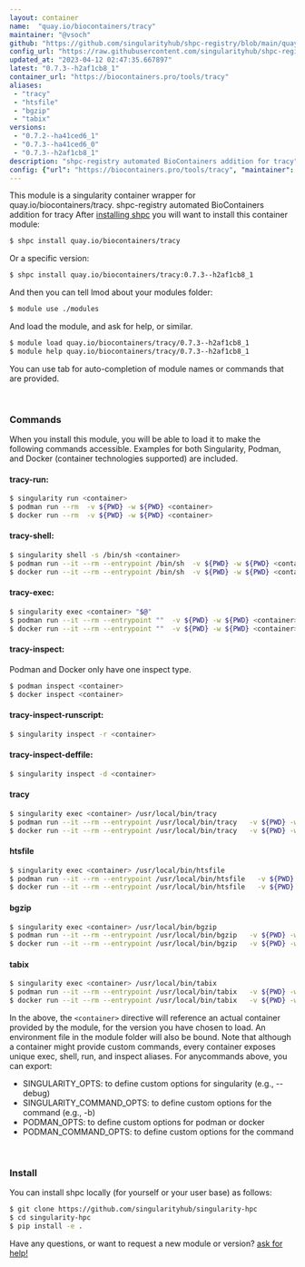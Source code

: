 ```yaml
---
layout: container
name:  "quay.io/biocontainers/tracy"
maintainer: "@vsoch"
github: "https://github.com/singularityhub/shpc-registry/blob/main/quay.io/biocontainers/tracy/container.yaml"
config_url: "https://raw.githubusercontent.com/singularityhub/shpc-registry/main/quay.io/biocontainers/tracy/container.yaml"
updated_at: "2023-04-12 02:47:35.667897"
latest: "0.7.3--h2af1cb8_1"
container_url: "https://biocontainers.pro/tools/tracy"
aliases:
 - "tracy"
 - "htsfile"
 - "bgzip"
 - "tabix"
versions:
 - "0.7.2--ha41ced6_1"
 - "0.7.3--ha41ced6_0"
 - "0.7.3--h2af1cb8_1"
description: "shpc-registry automated BioContainers addition for tracy"
config: {"url": "https://biocontainers.pro/tools/tracy", "maintainer": "@vsoch", "description": "shpc-registry automated BioContainers addition for tracy", "latest": {"0.7.3--h2af1cb8_1": "sha256:da36fe6c2d69bd98ac56f90be9cefca6ed2f7c035ec865fa4cb19ea247800fc5"}, "tags": {"0.7.2--ha41ced6_1": "sha256:4f4dccdf37ed2df042da3430f7dbb498e297b729639677664b1edd35bf3f1397", "0.7.3--ha41ced6_0": "sha256:13a92e0cb86e47111184ff4972c0c36bee44f37107bfc2df6e49529662dd2bd7", "0.7.3--h2af1cb8_1": "sha256:da36fe6c2d69bd98ac56f90be9cefca6ed2f7c035ec865fa4cb19ea247800fc5"}, "docker": "quay.io/biocontainers/tracy", "aliases": {"tracy": "/usr/local/bin/tracy", "htsfile": "/usr/local/bin/htsfile", "bgzip": "/usr/local/bin/bgzip", "tabix": "/usr/local/bin/tabix"}}
---
```


This module is a singularity container wrapper for quay.io/biocontainers/tracy.
shpc-registry automated BioContainers addition for tracy
After [installing shpc](#install) you will want to install this container module:


```bash
$ shpc install quay.io/biocontainers/tracy
```

Or a specific version:

```bash
$ shpc install quay.io/biocontainers/tracy:0.7.3--h2af1cb8_1
```

And then you can tell lmod about your modules folder:

```bash
$ module use ./modules
```

And load the module, and ask for help, or similar.

```bash
$ module load quay.io/biocontainers/tracy/0.7.3--h2af1cb8_1
$ module help quay.io/biocontainers/tracy/0.7.3--h2af1cb8_1
```

You can use tab for auto-completion of module names or commands that are provided.

<br>

### Commands

When you install this module, you will be able to load it to make the following commands accessible.
Examples for both Singularity, Podman, and Docker (container technologies supported) are included.

#### tracy-run:

```bash
$ singularity run <container>
$ podman run --rm  -v ${PWD} -w ${PWD} <container>
$ docker run --rm  -v ${PWD} -w ${PWD} <container>
```

#### tracy-shell:

```bash
$ singularity shell -s /bin/sh <container>
$ podman run --it --rm --entrypoint /bin/sh  -v ${PWD} -w ${PWD} <container>
$ docker run --it --rm --entrypoint /bin/sh  -v ${PWD} -w ${PWD} <container>
```

#### tracy-exec:

```bash
$ singularity exec <container> "$@"
$ podman run --it --rm --entrypoint ""  -v ${PWD} -w ${PWD} <container> "$@"
$ docker run --it --rm --entrypoint ""  -v ${PWD} -w ${PWD} <container> "$@"
```

#### tracy-inspect:

Podman and Docker only have one inspect type.

```bash
$ podman inspect <container>
$ docker inspect <container>
```

#### tracy-inspect-runscript:

```bash
$ singularity inspect -r <container>
```

#### tracy-inspect-deffile:

```bash
$ singularity inspect -d <container>
```


#### tracy

```bash
$ singularity exec <container> /usr/local/bin/tracy
$ podman run --it --rm --entrypoint /usr/local/bin/tracy   -v ${PWD} -w ${PWD} <container> -c " $@"
$ docker run --it --rm --entrypoint /usr/local/bin/tracy   -v ${PWD} -w ${PWD} <container> -c " $@"
```


#### htsfile

```bash
$ singularity exec <container> /usr/local/bin/htsfile
$ podman run --it --rm --entrypoint /usr/local/bin/htsfile   -v ${PWD} -w ${PWD} <container> -c " $@"
$ docker run --it --rm --entrypoint /usr/local/bin/htsfile   -v ${PWD} -w ${PWD} <container> -c " $@"
```


#### bgzip

```bash
$ singularity exec <container> /usr/local/bin/bgzip
$ podman run --it --rm --entrypoint /usr/local/bin/bgzip   -v ${PWD} -w ${PWD} <container> -c " $@"
$ docker run --it --rm --entrypoint /usr/local/bin/bgzip   -v ${PWD} -w ${PWD} <container> -c " $@"
```


#### tabix

```bash
$ singularity exec <container> /usr/local/bin/tabix
$ podman run --it --rm --entrypoint /usr/local/bin/tabix   -v ${PWD} -w ${PWD} <container> -c " $@"
$ docker run --it --rm --entrypoint /usr/local/bin/tabix   -v ${PWD} -w ${PWD} <container> -c " $@"
```



In the above, the `<container>` directive will reference an actual container provided
by the module, for the version you have chosen to load. An environment file in the
module folder will also be bound. Note that although a container
might provide custom commands, every container exposes unique exec, shell, run, and
inspect aliases. For anycommands above, you can export:

 - SINGULARITY_OPTS: to define custom options for singularity (e.g., --debug)
 - SINGULARITY_COMMAND_OPTS: to define custom options for the command (e.g., -b)
 - PODMAN_OPTS: to define custom options for podman or docker
 - PODMAN_COMMAND_OPTS: to define custom options for the command

<br>

### Install

You can install shpc locally (for yourself or your user base) as follows:

```bash
$ git clone https://github.com/singularityhub/singularity-hpc
$ cd singularity-hpc
$ pip install -e .
```

Have any questions, or want to request a new module or version? [ask for help!](https://github.com/singularityhub/singularity-hpc/issues)